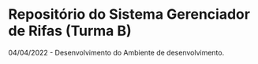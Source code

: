 # Repositório do Sistema Gerenciador de Rifas (Turma B)
04/04/2022 - Desenvolvimento do Ambiente de desenvolvimento.
